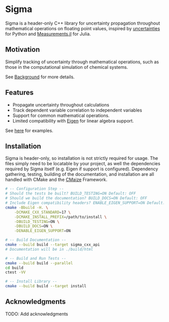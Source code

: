 # Sigma 

Sigma is a header-only C++ library for uncertainty propagation throughout
mathematical operations on floating point values, inspired by
[uncertainties](https://github.com/lmfit/uncertainties) for Python and
[Measurements.jl](https://github.com/JuliaPhysics/Measurements.jl) for Julia.

## Motivation
Simplify tracking of uncertainty through mathematical operations, such as those
in the computational simulation of chemical systems.

See [Background](./docs/background.md) for more details.

## Features
- Propagate uncertainty throughout calculations
- Track dependent variable correlation to independent variables
- Support for common mathematical operations.
- Limited compatibility with [Eigen](https://eigen.tuxfamily.org/index.php?title=Main_Page)
  for linear algebra support.

See [here](./docs/examples.md) for examples.

## Installation
Sigma is header-only, so installation is not strictly required for usage. The
files simply need to be locatable by your project, as well the dependencies
required by Sigma itself (e.g. Eigen if support is configured). Dependency
gathering, testing, building of the documentation, and installation are all
handled with CMake and the [CMaize](https://github.com/CMakePP/CMaize) 
Framework.

```Bash
# -- Configuration Step --
# Should the tests be built? BUILD_TESTING=ON Default: OFF
# Should we build the documentation? BUILD_DOCS=ON Default: OFF
# Include Eigen compatibility headers? ENABLE_EIGEN_SUPPORT=ON Default: ON
cmake -Bbuild -H. \
    -DCMAKE_CXX_STANDARD=17 \
    -DCMAKE_INSTALL_PREFIX=/path/to/install \
    -DBUILD_TESTING=ON \
    -DBUILD_DOCS=ON \
    -DENABLE_EIGEN_SUPPORT=ON

# -- Build Documentation --
cmake --build build --target sigma_cxx_api
# Documentation will be in ./build/html

# -- Build and Run Tests --
cmake --build build --parallel
cd build
ctest -VV

# -- Install Library --
cmake --build build --target install
```

## Acknowledgments
TODO: Add acknowledgments
